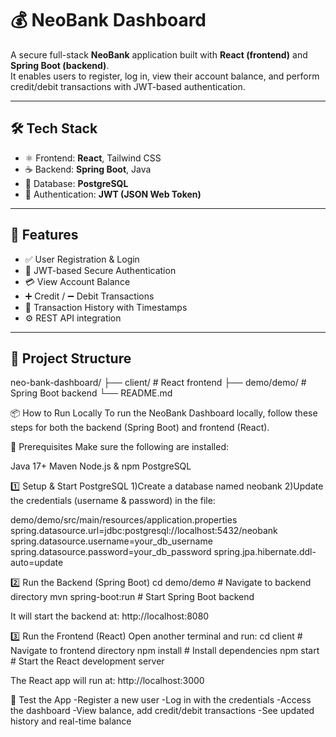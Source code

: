 # 💰 NeoBank Dashboard

A secure full-stack **NeoBank** application built with **React (frontend)** and **Spring Boot (backend)**.  
It enables users to register, log in, view their account balance, and perform credit/debit transactions with JWT-based authentication.

---

## 🛠️ Tech Stack

- ⚛️ Frontend: **React**, Tailwind CSS
- ☕ Backend: **Spring Boot**, Java
- 🐘 Database: **PostgreSQL**
- 🔐 Authentication: **JWT (JSON Web Token)**

---

## 🚀 Features

- ✅ User Registration & Login
- 🔐 JWT-based Secure Authentication
- 💳 View Account Balance
- ➕ Credit / ➖ Debit Transactions
- 📜 Transaction History with Timestamps
- ⚙️ REST API integration

---

## 📁 Project Structure

neo-bank-dashboard/
├── client/ # React frontend
├── demo/demo/ # Spring Boot backend
└── README.md

📦 How to Run Locally
To run the NeoBank Dashboard locally, follow these steps for both the backend (Spring Boot) and frontend (React).

🧩 Prerequisites
Make sure the following are installed:

Java 17+
Maven
Node.js & npm
PostgreSQL

1️⃣ Setup & Start PostgreSQL
1)Create a database named neobank
2)Update the credentials (username & password) in the file:

demo/demo/src/main/resources/application.properties
spring.datasource.url=jdbc:postgresql://localhost:5432/neobank
spring.datasource.username=your_db_username
spring.datasource.password=your_db_password
spring.jpa.hibernate.ddl-auto=update

2️⃣ Run the Backend (Spring Boot)
cd demo/demo         # Navigate to backend directory
mvn spring-boot:run  # Start Spring Boot backend

It will start the backend at:
http://localhost:8080

3️⃣ Run the Frontend (React)
Open another terminal and run:
cd client           # Navigate to frontend directory
npm install         # Install dependencies
npm start           # Start the React development server

The React app will run at:
http://localhost:3000

🧪 Test the App
-Register a new user
-Log in with the credentials
-Access the dashboard
-View balance, add credit/debit transactions
-See updated history and real-time balance







